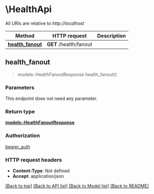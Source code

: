 # \HealthApi

All URIs are relative to *http://localhost*

Method | HTTP request | Description
------------- | ------------- | -------------
[**health_fanout**](HealthApi.md#health_fanout) | **GET** /health/fanout | 



## health_fanout

> models::HealthFanoutResponse health_fanout()


### Parameters

This endpoint does not need any parameter.

### Return type

[**models::HealthFanoutResponse**](HealthFanoutResponse.md)

### Authorization

[bearer_auth](../README.md#bearer_auth)

### HTTP request headers

- **Content-Type**: Not defined
- **Accept**: application/json

[[Back to top]](#) [[Back to API list]](../README.md#documentation-for-api-endpoints) [[Back to Model list]](../README.md#documentation-for-models) [[Back to README]](../README.md)

